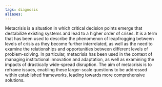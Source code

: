 ```yaml
---
tags: diagnosis
aliases:
---
```


Metacrisis is a situation in which critical decision points emerge that destabilize existing systems and lead to a higher order of crises. It is a term that has been used to describe the phenomenon of leapfrogging between levels of crisis as they become further interrelated, as well as the need to examine the relationships and opportunities between different levels of problem-solving. In particular, metacrisis has been used in the context of managing institutional innovation and adaptation, as well as examining the impacts of drastically wide-spread disruption. The aim of metacrisis is to reframe issues, enabling these larger-scale questions to be addressed within established frameworks, leading towards more comprehensive solutions.